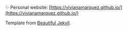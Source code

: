 :sparkles: Personal website: [https://vivianamarquez.github.io/](https://vivianamarquez.github.io/)

Template from [Beautiful Jekyll](https://github.com/daattali/beautiful-jekyll).
